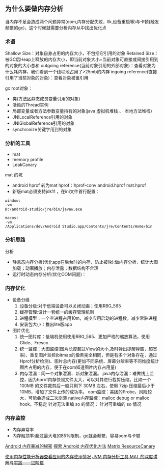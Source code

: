 ## 为什么要做内存分析
当内存不足会造成两个问题异常(oom,内存分配失败，llk,设备重启等)与卡顿(触发频繁的gc)，这个时候就需要分析内存从中找出优化点

### 术语
Shallow Size：对象自身占用的内存大小，不包括它引用的对象
Retained Size：被GC后Heap上释放的内存大小，即当前对象大小+当前对象可直接或间接引用到的对象的大小总和
outgoing reference(当前对象引用的外部对象)：查看对象为什么耗内存，我们看到一个线程池占用了>25mb的内存
ingoing reference(直接引用了当前对象的对象)：查看对象被谁引用

gc root对象：
- 类(方法区静态成员变量引用的对象)
- 活动的Thread实例
- 局部变量或者方法参数变量持有的对象(java 虚拟机堆栈 、 本地方法堆栈)
- JNILocalReference引用的对象
- JNIGlobalReference引用的对象
- synchronize关键字用到的对象


### 分析的工具
- mat
- memory profile
- LeakCanary

mat 的坑
- android hprof 转为mat hprof：hprof-conv android.hprof mat.hprof
- 新版mat必须支持jdk11 ，在ini文件首行配置：
```
window:
-vm
D:/android-studio/jre/bin/javaw.exe

macos:
-vm
/Applications/dev/Android Studio.app/Contents/jre/Contents/Home/bin
```

### 分析思路
分析
- 静息态内存分析(优化app在后台时的内存，防止被llk):做内存分析，统计大图加载；动画播放；内存泄露；数据结构不合理
- 运行时动态内存分析(优化OOM问题)：

### 内存优化
- 设备分级
    1. 设备分级:对于低端设备可以关闭动画；使用RBG_565
    2. 缓存管理:设计一套统一的缓存管理机制
    3. 进程模型：一个空进程占用10m，减少应用启动的进程数，减少常驻进程
    4. 安装包大小：推出lite版app
- 图片优化
    1. 统一图片库：低端机使用使用RBG_565、更加严格的缩放算法，使用Glide、Fresco
    2. 统一监控：大图监控(图片长度超过View的大小,及时弹出提醒弹窗，超宽率)、重复图片监控(bitmap的像素完全相同，但是有多个对象存在，通过Hprof分析检测)、图片总内存(更加不同系统、屏幕分辨率等不同维度统计图片占用的内存，便于在oom知道图片内存占用量)
    3. 内存泄漏：同一个对象泄漏、新对象泄漏。
            java内存泄漏：难做线上监控，因为hprof内存快照文件太大，可以对其进行裁剪压缩。比如一个 100MB 的文件裁剪后一般只剩下 30MB 左右，使用 7zip 压缩最后小于 10MB，增加了文件上传的成功率。
            oom监控：美团的Probe，风险较大，可能会造成二次崩溃
            native内存监控：malloc debug or malloc hook，不稳定
            针对无法重编 so 的情况：
            针对可重编的 so 情况
### 内存监控

- 内存异常率
- 内存触顶率:超过最大堆的85%限制，gc就会频繁，容易oom与卡顿

[Android 内存暴减的秘密](https://cloud.tencent.com/developer/article/1013705)
[探索 Android 内存优化方法](https://juejin.cn/post/6844903897958449166#heading-35)
[Matrix ResourceCanary](https://github.com/Tencent/matrix/wiki/Matrix-Android-ResourceCanary)

[使用内存性能分析器查看应用的内存使用情况](https://developer.android.com/studio/profile/memory-profiler)
[JVM 内存分析工具 MAT 的深度讲解与实践——进阶篇](https://juejin.cn/post/6911624328472133646#heading-24)
